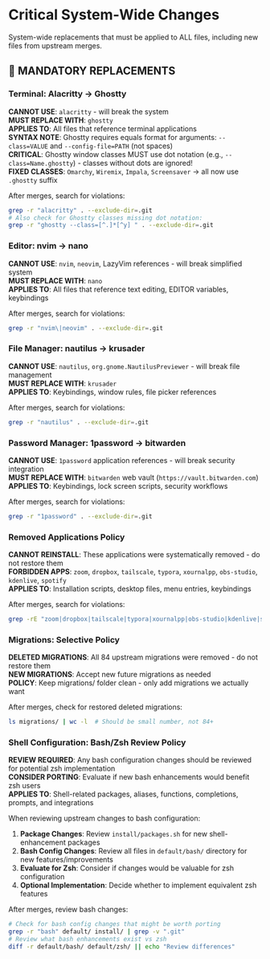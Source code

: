 # Critical System-Wide Changes

System-wide replacements that must be applied to ALL files, including new files from upstream merges.

## 🚨 MANDATORY REPLACEMENTS

### Terminal: Alacritty → Ghostty
**CANNOT USE**: `alacritty` - will break the system  
**MUST REPLACE WITH**: `ghostty`  
**APPLIES TO**: All files that reference terminal applications  
**SYNTAX NOTE**: Ghostty requires equals format for arguments: `--class=VALUE` and `--config-file=PATH` (not spaces)  
**CRITICAL**: Ghostty window classes MUST use dot notation (e.g., `--class=Name.ghostty`) - classes without dots are ignored!  
**FIXED CLASSES**: `Omarchy`, `Wiremix`, `Impala`, `Screensaver` → all now use `.ghostty` suffix

After merges, search for violations:
```bash
grep -r "alacritty" . --exclude-dir=.git
# Also check for Ghostty classes missing dot notation:
grep -r "ghostty --class=[^.]*[^y] " . --exclude-dir=.git
```

### Editor: nvim → nano
**CANNOT USE**: `nvim`, `neovim`, LazyVim references - will break simplified system  
**MUST REPLACE WITH**: `nano`  
**APPLIES TO**: All files that reference text editing, EDITOR variables, keybindings

After merges, search for violations:
```bash
grep -r "nvim\|neovim" . --exclude-dir=.git
```

### File Manager: nautilus → krusader  
**CANNOT USE**: `nautilus`, `org.gnome.NautilusPreviewer` - will break file management  
**MUST REPLACE WITH**: `krusader`  
**APPLIES TO**: Keybindings, window rules, file picker references

After merges, search for violations:
```bash
grep -r "nautilus" . --exclude-dir=.git
```

### Password Manager: 1password → bitwarden
**CANNOT USE**: `1password` application references - will break security integration  
**MUST REPLACE WITH**: `bitwarden` web vault (`https://vault.bitwarden.com`)  
**APPLIES TO**: Keybindings, lock screen scripts, security workflows

After merges, search for violations:
```bash
grep -r "1password" . --exclude-dir=.git
```

### Removed Applications Policy
**CANNOT REINSTALL**: These applications were systematically removed - do not restore them  
**FORBIDDEN APPS**: `zoom`, `dropbox`, `tailscale`, `typora`, `xournalpp`, `obs-studio`, `kdenlive`, `spotify`  
**APPLIES TO**: Installation scripts, desktop files, menu entries, keybindings

After merges, search for violations:
```bash
grep -rE "zoom|dropbox|tailscale|typora|xournalpp|obs-studio|kdenlive|spotify" . --exclude-dir=.git
```

### Migrations: Selective Policy
**DELETED MIGRATIONS**: All 84 upstream migrations were removed - do not restore them  
**NEW MIGRATIONS**: Accept new future migrations as needed  
**POLICY**: Keep migrations/ folder clean - only add migrations we actually want

After merges, check for restored deleted migrations:
```bash
ls migrations/ | wc -l  # Should be small number, not 84+
```

### Shell Configuration: Bash/Zsh Review Policy
**REVIEW REQUIRED**: Any bash configuration changes should be reviewed for potential zsh implementation  
**CONSIDER PORTING**: Evaluate if new bash enhancements would benefit zsh users  
**APPLIES TO**: Shell-related packages, aliases, functions, completions, prompts, and integrations

When reviewing upstream changes to bash configuration:

1. **Package Changes**: Review `install/packages.sh` for new shell-enhancement packages
2. **Bash Config Changes**: Review all files in `default/bash/` directory for new features/improvements
3. **Evaluate for Zsh**: Consider if changes would be valuable for zsh configuration
4. **Optional Implementation**: Decide whether to implement equivalent zsh features

After merges, review bash changes:
```bash
# Check for bash config changes that might be worth porting
grep -r "bash" default/ install/ | grep -v ".git"
# Review what bash enhancements exist vs zsh
diff -r default/bash/ default/zsh/ || echo "Review differences"
```
